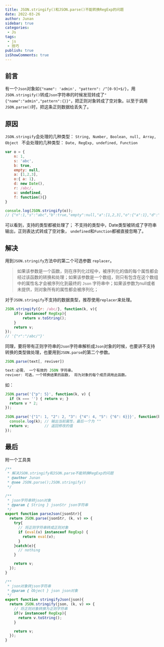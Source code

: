 ```yaml
---
title: JSON.stringify()和JSON.parse()不能转换RegExp的问题
date: 2022-03-26
author: Junan
sidebar: true
categories:
 - Js
tags:
 - js
 - 技巧
publish: true
isShowComments: true
---
```


## 前言

有一个`Json`对象如`{"name": 'admin', "pattern": /^[0-9]+$/}`，用`JSON.stringify()`转成`Json`字符串的时候发现转成了`"{"name":"admin","pattern":{}}"`，把正则对象转成了空对象。以至于调用`JSON.parse()`时，把这条正则数据给丢失了。

## 原因

`JSON.stringify`会处理的几种类型： `String, Number, Boolean, null, Array, Object `
不会处理的几种类型： `Date, RegExp, undefined, Function`

```javascript
var o = {
    n: 1,
    s: 'abc',
    b: true,
    empty: null,
    a: [1,2,3],
    o:{ a: 1},
    d: new Date(),
    r: /abc/,
    u: undefined,
    f: function(){}
}

console.log(JSON.stringify(o));
// {"n":1,"s":"abc","b":true,"empty":null,"a":[1,2,3],"o":{"a":1},"d":"2018-07-05T02:49:37.194Z","r":{}}
```

可以看到，支持的类型都被处理了； 不支持的类型中，Date类型被转成了字符串输出，正则表达式转成了空对象， `undefined`和`Function`都被直接忽略了。

## 解决

用到`JSON.stringify`方法中的第二个可选参数 `replacer`。

> 如果该参数是一个函数，则在序列化过程中，被序列化的值的每个属性都会经过该函数的转换和处理；如果该参数是一个数组，则只有包含在这个数组中的属性名才会被序列化到最终的 `Json` 字符串中；如果该参数为null或者未提供，则对象所有的属性都会被序列化；

对于`JSON.stringify`不支持的数据类型，推荐使用`replacer`来处理。

```js
JSON.stringify({r: /abc/}, function(k, v){
    if(v instanceof RegExp){
        return v.toString();
    }
    return v;
});
// '{"r":"/abc/"}'
```

同理，要将带有正则字符串的`Json`字符串解析成`Json`对象的时候，也要讲不支持转换的类型做处理，也要用到`JSON.parse`的第二个参数。

```js
JSON.parse(text[, reviver])

text:必需， 一个有效的 JSON 字符串。
reviver: 可选，一个转换结果的函数， 将为对象的每个成员调用此函数。
```

如：

```js
JSON.parse('{"p": 5}', function(k, v) {
  if (k === '') { return v; } 
  return v * 2;               
});                          
 
JSON.parse('{"1": 1, "2": 2, "3": {"4": 4, "5": {"6": 6}}}', function(k, v) {
  console.log(k); // 输出当前属性，最后一个为 ""
  return v;       // 返回修改的值
});

```

## 最后

附一个工具类

```js
/**
 * 解决JSON.stringify和JSON.parse不能转换RegExp的问题
 * @author Junan
 * @see JSON.parse();JSON.stringify()
 */

/**
 * json字符串转json对象
 * @param { String } jsonStr json字符串
 */
export function parseJson(jsonStr){
  return JSON.parse(jsonStr, (k, v) => {
    try{
      // 将正则字符串转成正则对象
      if (eval(v) instanceof RegExp) {
        return eval(v);
      }
    }catch(e){
      // nothing
    }

    return v;
  });
}

/**
 * json对象转json字符串
 * @param { Object } json json对象
 */
export function stringifyJson(json){
  return JSON.stringify(json, (k, v) => {
    // 将正则对象转换为正则字符串
    if(v instanceof RegExp){
      return v.toString();
    }

    return v;
  });
}
```

